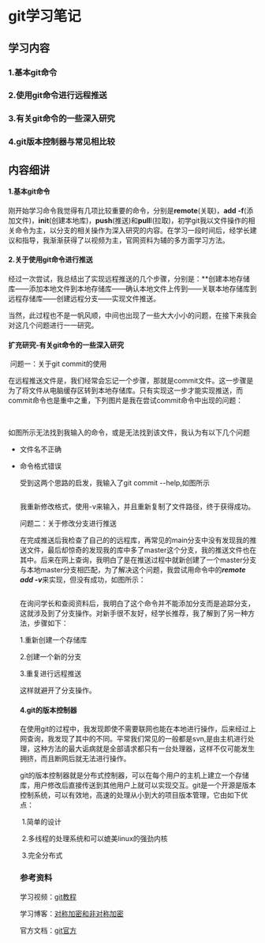 #                                               git学习笔记

## 学习内容

### 1.基本git命令

### 2.使用git命令进行远程推送

### 3.有关git命令的一些深入研究

### 4.git版本控制器与常见相比较



## 内容细讲

#### 1.基本git命令

​        刚开始学习命令我觉得有几项比较重要的命令，分别是**remote**(关联)，**add -f**(添加文件)，**init**(创建本地库)，**push**(推送)和**pull**l(拉取)，初学git我以文件操作的相关命令为主，以分支的相关操作为深入研究的内容。在学习一段时间后，经学长建议和指导，我渐渐获得了以视频为主，官网资料为辅的多方面学习方法。

#### 2.关于使用git命令进行推送

​         经过一次尝试，我总结出了实现远程推送的几个步骤，分别是：**创建本地存储库——添加本地文件到本地存储库——确认本地文件上传到——关联本地存储库到远程存储库——创建远程分支——实现文件推送。

​          当然，此过程也不是一帆风顺，中间也出现了一些大大小小的问题，在接下来我会对这几个问题进行一一研究。

#### 扩充研究-有关git命令的一些深入研究

​          问题一：关于git commit的使用

​        在远程推送文件是，我们经常会忘记一个步骤，那就是commit文件。这一步骤是为了将文件从电脑缓存区转到本地存储库。只有实现这一步才能实现推送，而commit命令也是重中之重，下列图片是我在尝试commit命令中出现的问题：

​         ![]()

​         如图所示无法找到我输入的命令，或是无法找到该文件，我认为有以下几个问题

- 文件名不正确

- 命令格式错误

     受到这两个思路的启发，我输入了git commit --help,如图所示

  ![]()

  我重新修改格式，使用-v来输入，并且重新复制了文件路径，终于获得成功。

  

     问题二：关于修改分支进行推送

  ​        在完成推送后我检查了自己的的远程库，再常见的main分支中没有发现我的推送文件，最后却惊奇的发现我的库中多了master这个分支，我的推送文件也在其中。后来在网上查询，我明白了是在推送过程中就新创建了一个master分支与本地master分支相匹配，为了解决这个问题，我尝试用命令中的***remote add -v***来实现，但没有成功，如图所示：

  ![]()

  ​        在询问学长和查阅资料后，我明白了这个命令并不能添加分支而是追踪分支，这就涉及到了分支操作。对新手很不友好，经学长推荐，我了解到了另一种方法，步骤如下：

  1.重新创建一个存储库

  2.创建一个新的分支

  3.重复进行远程推送

  这样就避开了分支操作。

  ####  4.git的版本控制器

  ​         在使用git的过程中，我发现即使不需要联网也能在本地进行操作，后来经过上网查询，我发现了其中的不同。平常我们常见的一般都是svn,是由主机进行处理，这种方法的最大诟病就是全部请求都只有一台处理器，这样不仅可能发生拥挤，而且断网后就无法进行操作。

  ​          git的版本控制器就是分布式控制器，可以在每个用户的主机上建立一个存储库，用户修改后直接传送到其他用户上就可以实现交互。git是一个开源是版本控制系统，可以有效地，高速的处理从小到大的项目版本管理，它由如下优点：

  ​       1.简单的设计

  ​       2.多线程的处理系统和可以媲美linux的强劲内核
  
  ​       3.完全分布式
  
  
  
  ### 参考资料
  
  学习视频：[git教程]([03_svn_git_哔哩哔哩_bilibili](https://www.bilibili.com/video/BV1MU4y1Y7h5?p=3&vd_source=7a212e5a6ec2445d181362a78f179b4e))
  
  学习博客：[对称加密和非对称加密](https://blog.csdn.net/xtonychenx/article/details/123747030)
  
  官方文档：[git官方]([git-commit(1)](file:///D:/Git/mingw64/share/doc/git-doc/git-commit.html))                    
  
  
  
  
  
  
  
  
  
  
  
  





